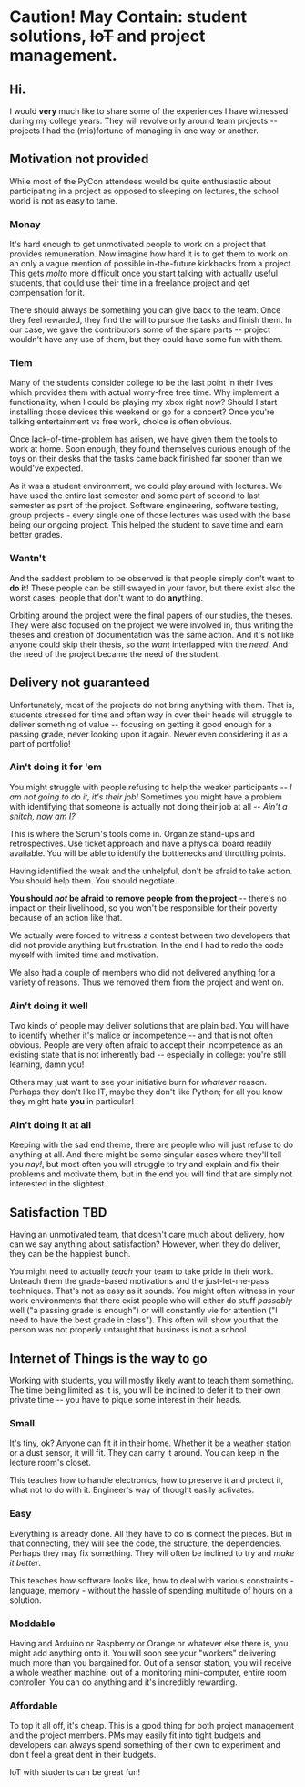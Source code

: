 # Caution! May Contain: student solutions, ~~IoT~~ and project management.

## Hi.

I would **very** much like to share some of the experiences I have witnessed during my college years. They will revolve only around team projects -- projects I had the (mis)fortune of managing in one way or another.

## Motivation not provided
While most of the PyCon attendees would be quite enthusiastic about participating in a project as opposed to sleeping on lectures, the school world is not as easy to tame.

### Monay
It's hard enough to get unmotivated people to work on a project that provides remuneration. Now imagine how hard it is to get them to work on an only a vague mention of possible in-the-future kickbacks from a project. This gets _molto_ more difficult once you start talking with actually useful students, that could use their time in a freelance project and get compensation for it.

There should always be something you can give back to the team. Once they feel rewarded, they find the will to pursue the tasks and finish them. In our case, we gave the contributors some of the spare parts -- project wouldn't have any use of them, but they could have some fun with them.

### Tiem
Many of the students consider college to be the last point in their lives which provides them with actual worry-free free time. Why implement a functionality, when I could be playing my xbox right now? Should I start installing those devices this weekend or go for a concert? Once you're talking entertainment vs free work, choice is often obvious.

Once lack-of-time-problem has arisen, we have given them the tools to work at home. Soon enough,  they found themselves curious enough of the toys on their desks that the tasks came back finished far sooner than we would've expected.

As it was a student environment, we could play around with lectures. We have used the entire last semester and some part of second to last semester as part of the project. Software engineering, software testing, group projects - every single one of those lectures was used with the base being our ongoing project. This helped the student to save time and earn better grades.

### Wantn't
And the saddest problem to be observed is that people simply don't want to **do it**! These people can be still swayed in your favor, but there exist also the worst cases: people that don't want to do **any**thing.

Orbiting around the project were the final papers of our studies, the theses. They were also focused on the project we were involved in, thus writing the theses and creation of documentation was the same action. And it's not like anyone could skip their thesis, so the *want* interlapped with the *need*. And the need of the project became the need of the student.

## Delivery not guaranteed
Unfortunately, most of the projects do not bring anything with them. That is, students stressed for time and often way in over their heads will struggle to deliver something of value -- focusing on getting it good enough for a passing grade, never looking upon it again. Never even considering it as a part of portfolio!

### Ain't doing it for 'em
You might struggle with people refusing to help the weaker participants -- *I am not going to do it, it's their job!* Sometimes you might have a problem with identifying that someone is actually not doing their job at all -- *Ain't a snitch, now am I?*

This is where the Scrum's tools come in. Organize stand-ups and retrospectives. Use ticket approach and have a physical board readily available. You will be able to identify the bottlenecks and throttling points.

Having identified the weak and the unhelpful, don't be afraid to take action. You should help them. You should negotiate.

**You should _not_ be afraid to remove people from the project** -- there's no impact on their livelihood, so you won't be responsible for their poverty because of an action like that.

We actually were forced to witness a contest between two developers that did not provide anything but frustration. In the end I had to redo the code myself with limited time and motivation.

We also had a couple of members who did not delivered anything for a variety of reasons. Thus we removed them from the project and went on.

### Ain't doing it well
Two kinds of people may deliver solutions that are plain bad. You will have to identify whether it's malice or incompetence -- and that is not often obvious. People are very often afraid to accept their incompetence as an existing state that is not inherently bad -- especially in college: you're still learning, damn you!

Others may just want to see your initiative burn for *whatever* reason. Perhaps they don't like IT, maybe they don't like Python;  for all you know they might hate **you** in particular!

### Ain't doing it at all
Keeping with the sad end theme, there are people who will just refuse to do anything at all. And there might be some singular cases where they'll tell you *nay!*, but most often you will struggle to try and explain and fix their problems and motivate them, but in the end you will find that are simply not interested in the slightest.

## Satisfaction TBD
Having an unmotivated team, that doesn't care much about delivery, how can we say anything about satisfaction? However, when they do deliver, they can be the happiest bunch.

You might need to actually _teach_ your team to take pride in their work. Unteach them the grade-based motivations and the just-let-me-pass techniques. That's not as easy as it sounds. You might often witness in your work environments that there exist people who will either do stuff _passably_ well ("a passing grade is enough") or will constantly vie for attention ("I need to have the best grade in class"). This often will show you that the person was not properly untaught that business is not a school.

## Internet of Things is the way to go
Working with students, you will mostly likely want to teach them something. The time being limited as it is, you will be inclined to defer it to their own private time -- you have to pique some interest in their heads.

### Small
It's tiny, ok? Anyone can fit it in their home. Whether it be a weather station or a dust sensor, it will fit. They can carry it around. You can keep in the lecture room's closet.

This teaches how to handle electronics, how to preserve it and protect it, what not to do with it. Engineer's way of thought easily activates.

### Easy
Everything is already done. All they have to do is connect the pieces. But in that connecting, they will see the code, the structure, the dependencies. Perhaps they may fix something. They will often be inclined to try and  *make it better*.

This teaches how software looks like, how to deal with various constraints - language, memory - without the hassle of spending multitude of hours on a solution.

### Moddable
Having and Arduino or Raspberry or Orange or whatever else there is, you might add anything onto it. You will soon see your "workers" delivering much more than you bargained for.  Out of a sensor station, you will receive a whole weather machine; out of a monitoring mini-computer, entire room controller. You can do anything and it's incredibly rewarding.

### Affordable
To top it all off, it's cheap. This is a good thing for both project management and the project members. PMs may easily fit into tight budgets and developers can always spend something of their own to experiment and don't feel a great dent in their budgets.


IoT with students can be great fun!
